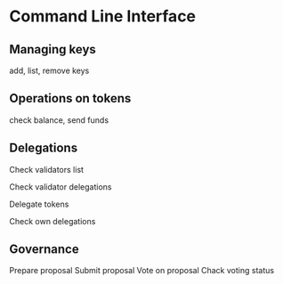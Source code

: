# Command Line Interface


## Managing keys

add, list, remove keys


## Operations on tokens

check balance, send funds


## Delegations

Check validators list

Check validator delegations

Delegate tokens

Check own delegations


## Governance

Prepare proposal
Submit proposal
Vote on proposal
Chack voting status
